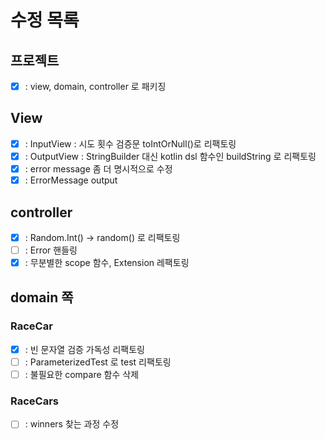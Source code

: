 # 수정 목록
## 프로젝트
- [x] : view, domain, controller 로 패키징

## View
- [x] : InputView : 시도 횟수 검증문 toIntOrNull()로 리팩토링
- [x] : OutputView : StringBuilder 대신 kotlin dsl 함수인 buildString 로 리팩토링
- [x] : error message 좀 더 명시적으로 수정  
- [x] : ErrorMessage output
## controller
- [x] : Random.Int() -> random() 로 리팩토링
- [ ] : Error 핸들링
- [x] : 무분별한 scope 함수, Extension 레팩토링
## domain 쪽
### RaceCar
- [x] : 빈 문자열 검증 가독성 리팩토링
- [ ] : ParameterizedTest 로 test 리팩토링 
- [ ] : 불필요한 compare 함수 삭제

### RaceCars
- [ ] : winners 찾는 과정 수정